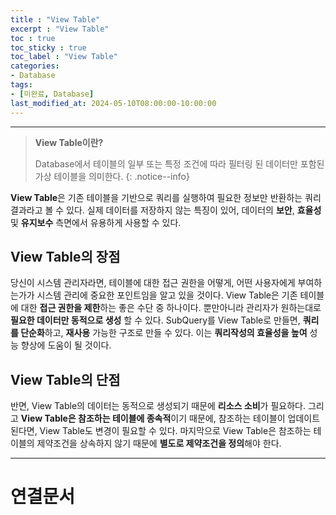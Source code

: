```yaml
---
title : "View Table"
excerpt : "View Table"
toc : true
toc_sticky : true
toc_label : "View Table"
categories:
- Database
tags:
- [미완료, Database]
last_modified_at: 2024-05-10T08:00:00-10:00:00
---
```

  
---
  
> **View Table이란?**  
>
> Database에서 테이블의 일부 또는 특정 조건에 따라 필터링 된 데이터만 포함된 가상 테이블을 의미한다. 
{: .notice--info}  

 **View Table**은 기존 테이블을 기반으로 쿼리를 실행하여 필요한 정보만 반환하는 쿼리 결과라고 볼 수 있다. 실제 데이터를 저장하지 않는 특징이 있어, 데이터의 **보안**, **효율성** 및 **유지보수** 측면에서 유용하게 사용할 수 있다.
  
## View Table의 장점
 당신이 시스템 관리자라면, 테이블에 대한 접근 권한을 어떻게, 어떤 사용자에게 부여하는가가 시스템 관리에 중요한 포인트임을 알고 있을 것이다. View Table은 기존 테이블에 대한 **접근 권한을 제한**하는 좋은 수단 중 하나이다. 뿐만아니라 관리자가 원하는대로 **필요한 데이터만 동적으로 생성** 할 수 있다. SubQuery를 View Table로 만들면, **쿼리를 단순화**하고, **재사용** 가능한 구조로 만들 수 있다. 이는 **쿼리작성의 효율성을 높여** 성능 향상에 도움이 될 것이다.
  
## View Table의 단점
 반면, View Table의 데이터는 동적으로 생성되기 때문에 **리소스 소비**가 필요하다. 그리고 **View Table은 참조하는 테이블에 종속적**이기 때문에, 참조하는 테이블이 업데이트 된다면, View Table도 변경이 필요할 수 있다. 마지막으로 View Table은 참조하는 테이블의 제약조건을 상속하지 않기 때문에 **별도로 제약조건을 정의**해야 한다.
  
---
  
# 연결문서
